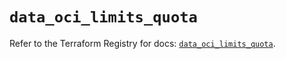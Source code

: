 # `data_oci_limits_quota`

Refer to the Terraform Registry for docs: [`data_oci_limits_quota`](https://registry.terraform.io/providers/hashicorp/oci/7.19.0/docs/data-sources/limits_quota).
